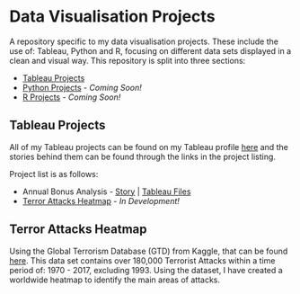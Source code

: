 # Data Visualisation Projects
A repository specific to my data visualisation projects. These include the use of: Tableau, Python and R, focusing on different data sets displayed in a clean and visual way. This repository is split into three sections:

- [Tableau Projects](#tableau-projects)
- [Python Projects](#python-projects) - _Coming Soon!_
- [R Projects](#r-projects) - _Coming Soon!_


## Tableau Projects
All of my Tableau projects can be found on my Tableau profile [here](https://public.tableau.com/profile/ryan.partridge#!/) and the stories behind them can be found through the links in the project listing.

Project list is as follows:
  * Annual Bonus Analysis - [Story](https://github.com/Achronus/Data-Visualisation-Projects/wiki/Annual-Bonus-Analysis) | [Tableau Files](https://public.tableau.com/profile/ryan.partridge#!/vizhome/1_annual-bonus-analysis/AnnualBonusAnalysis)
  * [Terror Attacks Heatmap](#terror-attacks-heatmap) - _In Development!_


## Terror Attacks Heatmap
Using the Global Terrorism Database (GTD) from Kaggle, that can be found [here](https://www.kaggle.com/START-UMD/gtd). This data set contains over 180,000 Terrorist Attacks within a time period of: 1970 - 2017, excluding 1993. Using the dataset, I have created a worldwide heatmap to identify the main areas of attacks. 